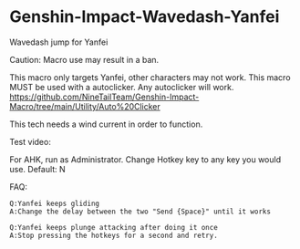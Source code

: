 # Genshin-Impact-Wavedash-Yanfei
Wavedash jump for Yanfei

Caution: Macro use may result in a ban.

This macro only targets Yanfei, other characters may not work.
This macro MUST be used with a autoclicker. Any autoclicker will work.
https://github.com/NineTailTeam/Genshin-Impact-Macro/tree/main/Utility/Auto%20Clicker

This tech needs a wind current in order to function.

Test video:

For AHK, run as Administrator. Change Hotkey key to any key you would use. Default: N

FAQ:
	
	Q:Yanfei keeps gliding
	A:Change the delay between the two "Send {Space}" until it works
	
	Q:Yanfei keeps plunge attacking after doing it once
	A:Stop pressing the hotkeys for a second and retry.